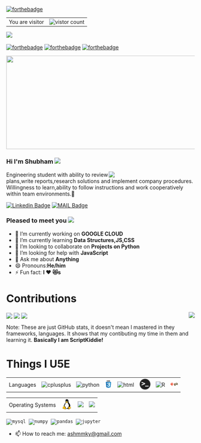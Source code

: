 [![forthebadge](https://forthebadge.com/images/badges/made-with-markdown.svg)](https://forthebadge.com) 
<table>
  <tr>
    <td>You are visitor</td>
    <td><img src="https://profile-counter.glitch.me/Sandeep-BlackHat/count.svg" alt="vistor count" height="50" /></td>
  </tr>
</table>
<img src = 'https://capsule-render.vercel.app/api?type=wave&color=000000&height=150&section=footer&text=Veni,%20Vidi,%20Vici&fontSize=100&animation=blinking&fontColor=00FF00'/>

[![forthebadge](https://forthebadge.com/images/badges/not-a-bug-a-feature.svg)](https://forthebadge.com)  [![forthebadge](https://forthebadge.com/images/badges/powered-by-coffee.svg)](https://forthebadge.com) [![forthebadge](https://forthebadge.com/images/badges/60-percent-of-the-time-works-every-time.svg)](https://forthebadge.com)
<p>
<img src="https://media.giphy.com/media/26u4iAWHVEtq3KLao/giphy.gif" height ='250' width = '1080' align = 'center' />
</p>

### Hi I'm Shubham <img src="https://github.com/iamshubhamg/iamshubhamg/blob/master/Assests/Hi.gif" width="29px">
<img align='right' src="https://media.giphy.com/media/M9gbBd9nbDrOTu1Mqx/giphy.gif" width="230">
Engineering student with ability to review plans,write reports,research solutions and implement company procedures. Willingness to learn,ability to follow instructions and work cooperatively within team environments.🎀

[![Linkedin Badge](https://img.shields.io/badge/-iamshubhamg-blue?style=flat-square&logo=Linkedin&logoColor=white&link=https://www.linkedin.com/in/iamshubhamg/)](https://www.linkedin.com/in/iamshubhamg/)
[![MAIL Badge](https://img.shields.io/badge/-shubhamgiri2000office@gmail.com-c14438?style=flat-square&logo=Gmail&logoColor=white&link=mailto:shubhamgiri2000office@gmail.com)](mailto:shubhamgiri2000office@gmail.com)
 
### Pleased to meet you <img src="https://camo.githubusercontent.com/7bf64c0124cdd39d5abc7bc192debd43dd4aae6c/68747470733a2f2f656d6f6a69732e736c61636b6d6f6a69732e636f6d2f656d6f6a69732f696d616765732f313533313834393433302f343234362f626c6f622d73756e676c61737365732e6769663f31353331383439343330" width="29px">

- 🔭 I’m currently working on <b>GOOGLE CLOUD</b>
- 🌱 I’m currently learning <b>Data Structures,JS,CSS</b>
- 👯 I’m looking to collaborate on <b>Projects on Python</b>
- 🤔 I’m looking for help with <b>JavaScript</b>
- 💬 Ask me about <b>Anything</b>
- 😄 Pronouns:<b>He/him</b>
- ⚡ Fun fact: <b>I ❤️ 😻s</b>

# Contributions
<img src = 'https://github-profile-trophy.vercel.app/?username=Sandeep-BlackHat&theme=onedark' align='center'/>
<img src = 'https://github-readme-stats.vercel.app/api?username=Sandeep-BlackHat&show_icons=true&theme=tokyonight&count_private=true&line_height=40' align='center'>
<img src = 'https://github-readme-streak-stats.herokuapp.com/?user=Sandeep-BlackHat' align='right'/>
<img src = 'https://github-readme-stats.vercel.app/api/top-langs/?username=Sandeep-BlackHat&theme=tokyonight&hide_langs_below=4' align='center'/>
<p>Note: These are just GitHub stats, it doesn't mean I mastered in they frameworks, languages. It shows that my contibuting my time in them and learning it.
<strong>Basically I am ScriptKiddie!</strong></p>

# Things I U5E

<table>
  <tr>
    <td>Languages</td>
    <td><img src="https://github.com/abranhe/programming-languages-logos/blob/master/src/cpp/cpp_48x48.png" alt="cplusplus" width="20" height="20" /></td>
    <td><img src="https://github.com/abranhe/programming-languages-logos/blob/master/src/python/python_48x48.png" alt="python" width="20" height="20" /></td>
    <td><img src="https://raw.githubusercontent.com/github/explore/80688e429a7d4ef2fca1e82350fe8e3517d3494d/topics/css/css.png" alt="css" width="20" height="20" /></td>
    <td><img src="https://github.com/abranhe/programming-languages-logos/blob/master/src/html/html_48x48.png" alt="html" width="20" height="20" /></td>
    <td><img height="30" src="https://raw.githubusercontent.com/github/explore/80688e429a7d4ef2fca1e82350fe8e3517d3494d/topics/terminal/terminal.png" /></td>
    <td><img src="https://github.com/abranhe/programming-languages-logos/blob/master/src/r/r_48x48.png" alt="R" width="20" height="20" /></td>
    <td><img src="https://raw.githubusercontent.com/github/explore/80688e429a7d4ef2fca1e82350fe8e3517d3494d/topics/git/git.png" alt="git" width="20" height="20" /></td>
  </tr>
</table>

<table>
  <tr>
    <td>Operating Systems</td>
    <td><img height="30" src="https://raw.githubusercontent.com/github/explore/80688e429a7d4ef2fca1e82350fe8e3517d3494d/topics/linux/linux.png" /></td>
    <td><img height="30" src="https://github.com/Sandeep-BlackHat/sandeep-blackhat.github.io/blob/main/assets/img/testimonials/pngegg.png" /></td>
    <td><img height="30" src="https://github.com/Sandeep-BlackHat/sandeep-blackhat.github.io/blob/main/assets/img/testimonials/Parrot_Logo.png" /></td>
  </tr>
</table>

<code><img src="https://img.shields.io/badge/mysql-%2300f.svg?&style=for-the-badge&logo=mysql&logoColor=white" alt="mysql" /></code>&nbsp;
<code><img src="https://img.shields.io/badge/numpy%20-%23013243.svg?&style=for-the-badge&logo=numpy&logoColor=white" alt="numpy"/></code>&nbsp;
<code><img src="https://img.shields.io/badge/pandas%20-%23150458.svg?&style=for-the-badge&logo=pandas&logoColor=white" alt="pandas" /></code>&nbsp;
<code><img src="https://img.shields.io/badge/Jupyter%20-%23F37626.svg?&style=for-the-badge&logo=Jupyter&logoColor=white" alt="jupyter" /></code>&nbsp;

- 📫 How to reach me: ashmmky@gmail.com

<!--
- 👯 I’m looking to collaborate on: **Any of the above mentioned fields Projetcs and Work!**
- - - -
-->
<!--
- ⚡ Fun fact: I am a Intense Gamer:
- [X] PS4 (PS5 - are u kiiding me 😄)
- [X] PC
- [X] Mobile (Sometimes when Laptop Battery is down OR Electricity Cutoff)
- - - -
-->
<!--
**Sandeep-BlackHat/Sandeep-BlackHat** is a ✨ _special_ ✨ repository because its `README.md` (this file) appears on your GitHub profile.
Here are some ideas to get you started:
- 😄 Pronouns: ...

-->
